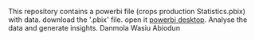 This repository contains a powerbi file (crops production Statistics.pbix) with data.
download the '.pbix' file.
open it [powerbi desktop](https://powerbi.microsoft.com/desktop/).
Analyse the data and generate insights.
Danmola Wasiu Abiodun
